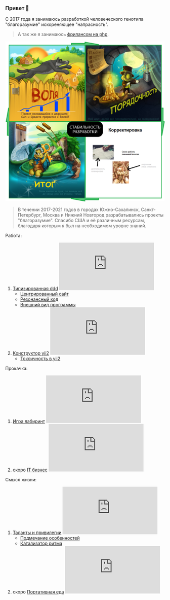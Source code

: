 ### Привет 👋

С 2017 года я занимаюсь разработкой человеческого генотипа "благоразумие" искореняющее "напрасность". 

> А так же я занимаюсь <a href="https://www.fl.ru/users/botogame/">фрилансом на php</a>.

![](./prudence-cicle-3.png)

> В течении 2017-2021 годов в городах Южно-Сахалинск, Санкт-Петербург, Москва и Нижний Новгород разрабатывались проекты "благоразумие". Спасибо США и её различным ресурсам, благодаря которым я был на необходимом уровне знаний.

Работа:
1. <a href="https://github.com/dominic-of-russia/code.prudence/blob/main/README.md">Типизированная ddd</a> ![](https://xn----7sbacdjr2becdctmafk8ewd6dya1d.xn--p1ai/github/github_update2.php?repositorie=code.prudence)
   - <a href="https://github.com/dominic-of-russia/code.prudence/blob/main/Прототипы/Центрированный%20сайт/README.md">Центрированный сайт</a>
   - <a href="https://github.com/dominic-of-russia/code.prudence/blob/main/Прототипы/Резонансный%20код/README.md">Резонансный код</a>
   - <a href="https://github.com/dominic-of-russia/code.prudence/blob/main/Прототипы/Внешний%20вид%20программы/README.md">Внешний вид программы</a>
2. <a href="https://github.com/dominic-of-russia/yii2.prudence/blob/main/README.md">Конструктор yii2</a> ![](https://xn----7sbacdjr2becdctmafk8ewd6dya1d.xn--p1ai/github/github_update2.php?repositorie=yii2.prudence)
   - <a href="https://github.com/dominic-of-russia/yii2.prudence/blob/main/Прототипы/Токсичность%20в%20yii2/README.md">Токсичность в yii2</a>

Прокачка:
1. <a href="https://github.com/dominic-of-russia/game.prudence/blob/main/README.md">Игра лабиринт</a> ![](https://xn----7sbacdjr2becdctmafk8ewd6dya1d.xn--p1ai/github/github_update2.php?repositorie=game.prudence)
2. скоро <a href="https://github.com/dominic-of-russia/investing.prudence/blob/main/README.md">IT бизнес</a> ![](https://xn----7sbacdjr2becdctmafk8ewd6dya1d.xn--p1ai/github/github_update2.php?repositorie=investing.prudence)

Смысл жизни:
1. <a href="https://github.com/dominic-of-russia/cradle.prudence/blob/main/README.md">Таланты и привилегии</a> ![](https://xn----7sbacdjr2becdctmafk8ewd6dya1d.xn--p1ai/github/github_update2.php?repositorie=cradle.prudence)
   - <a href="https://github.com/dominic-of-russia/cradle.prudence/blob/main/Размышления/Readme.md">Подмечание особенностей</a>
   - <a href="https://github.com/dominic-of-russia/cradle.prudence/blob/main/README.md#прототипы">Катализатор ритма</a>
2. скоро <a href="https://github.com/dominic-of-russia/requirement.prudence/blob/main/README.md">Портативная еда</a> ![](https://xn----7sbacdjr2becdctmafk8ewd6dya1d.xn--p1ai/github/github_update2.php?repositorie=requirement.prudence)



